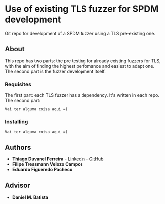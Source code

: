 # Use of existing TLS fuzzer for SPDM development

Git repo for development of a SPDM fuzzer using a TLS pre-existing one. 

## About

This repo has two parts: the pre testing for already existing fuzzers for TLS, with the aim of finding the highest perfomance and easiest to adapt one.
The second part is the fuzzer development itself.

### Requisites

The first part: each TLS fuzzer has a dependency. It's written in each repo.
The second part:
```
Vai ter alguma coisa aqui =)
```


### Installing

```
Vai ter alguma coisa aqui =)
```


## Authors

* **Thiago Duvanel Ferreira** - [Linkedin](https://www.linkedin.com/in/thiago-duvanel-ferreira-142028244/) - [GitHub](https://github.com/th-duvanel)
* **Filipe Tressmann Velozo Campos**
* **Eduardo Figueredo Pacheco**


## Advisor

* **Daniel M. Batista**



